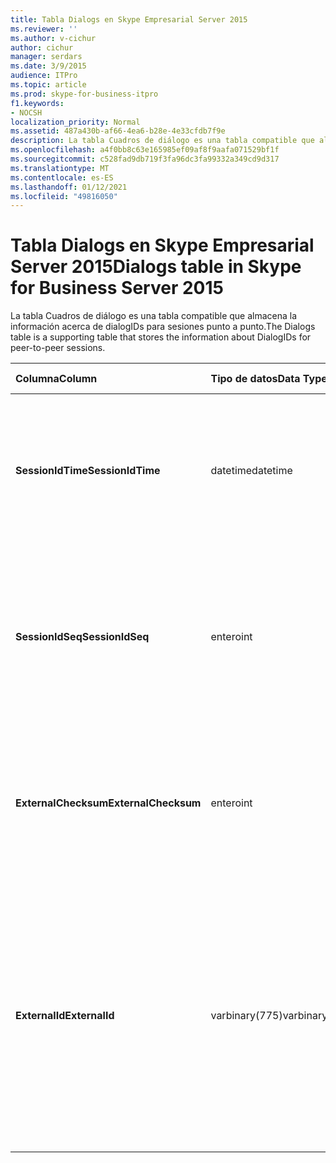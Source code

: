 ```yaml
---
title: Tabla Dialogs en Skype Empresarial Server 2015
ms.reviewer: ''
ms.author: v-cichur
author: cichur
manager: serdars
ms.date: 3/9/2015
audience: ITPro
ms.topic: article
ms.prod: skype-for-business-itpro
f1.keywords:
- NOCSH
localization_priority: Normal
ms.assetid: 487a430b-af66-4ea6-b28e-4e33cfdb7f9e
description: La tabla Cuadros de diálogo es una tabla compatible que almacena la información acerca de dialogIDs para sesiones punto a punto.
ms.openlocfilehash: a4f0bb8c63e165985ef09af8f9aafa071529bf1f
ms.sourcegitcommit: c528fad9db719f3fa96dc3fa99332a349cd9d317
ms.translationtype: MT
ms.contentlocale: es-ES
ms.lasthandoff: 01/12/2021
ms.locfileid: "49816050"
---
```

# <a name="dialogs-table-in-skype-for-business-server-2015"></a><span data-ttu-id="3cbbe-103">Tabla Dialogs en Skype Empresarial Server 2015</span><span class="sxs-lookup"><span data-stu-id="3cbbe-103">Dialogs table in Skype for Business Server 2015</span></span>
 
<span data-ttu-id="3cbbe-104">La tabla Cuadros de diálogo es una tabla compatible que almacena la información acerca de dialogIDs para sesiones punto a punto.</span><span class="sxs-lookup"><span data-stu-id="3cbbe-104">The Dialogs table is a supporting table that stores the information about DialogIDs for peer-to-peer sessions.</span></span>
  
|<span data-ttu-id="3cbbe-105">**Columna**</span><span class="sxs-lookup"><span data-stu-id="3cbbe-105">**Column**</span></span>|<span data-ttu-id="3cbbe-106">**Tipo de datos**</span><span class="sxs-lookup"><span data-stu-id="3cbbe-106">**Data Type**</span></span>|<span data-ttu-id="3cbbe-107">**Clave/índice**</span><span class="sxs-lookup"><span data-stu-id="3cbbe-107">**Key/Index**</span></span>|<span data-ttu-id="3cbbe-108">**Detalles**</span><span class="sxs-lookup"><span data-stu-id="3cbbe-108">**Details**</span></span>|
|:-----|:-----|:-----|:-----|
|<span data-ttu-id="3cbbe-109">**SessionIdTime**</span><span class="sxs-lookup"><span data-stu-id="3cbbe-109">**SessionIdTime**</span></span> <br/> |<span data-ttu-id="3cbbe-110">datetime</span><span class="sxs-lookup"><span data-stu-id="3cbbe-110">datetime</span></span>  <br/> |<span data-ttu-id="3cbbe-111">Principal</span><span class="sxs-lookup"><span data-stu-id="3cbbe-111">Primary</span></span>  <br/> |<span data-ttu-id="3cbbe-112">Hora de la solicitud de sesión; se usa junto con SessionIDSeq para identificar de forma única una sesión.</span><span class="sxs-lookup"><span data-stu-id="3cbbe-112">Time of session request; used in conjunction with SessionIDSeq to uniquely identify a session.</span></span>  <br/> |
|<span data-ttu-id="3cbbe-113">**SessionIdSeq**</span><span class="sxs-lookup"><span data-stu-id="3cbbe-113">**SessionIdSeq**</span></span> <br/> |<span data-ttu-id="3cbbe-114">entero</span><span class="sxs-lookup"><span data-stu-id="3cbbe-114">int</span></span>  <br/> |<span data-ttu-id="3cbbe-115">Principal</span><span class="sxs-lookup"><span data-stu-id="3cbbe-115">Primary</span></span>  <br/> |<span data-ttu-id="3cbbe-116">Número de identificador para identificar la sesión.</span><span class="sxs-lookup"><span data-stu-id="3cbbe-116">ID number to identify the session.</span></span> <span data-ttu-id="3cbbe-117">Se usa junto con SessionIDTime para identificar de forma única una sesión.</span><span class="sxs-lookup"><span data-stu-id="3cbbe-117">Used in conjunction with SessionIDTime to uniquely identify a session.</span></span>  <br/> |
|<span data-ttu-id="3cbbe-118">**ExternalChecksum**</span><span class="sxs-lookup"><span data-stu-id="3cbbe-118">**ExternalChecksum**</span></span> <br/> |<span data-ttu-id="3cbbe-119">entero</span><span class="sxs-lookup"><span data-stu-id="3cbbe-119">int</span></span>  <br/> | <br/> |<span data-ttu-id="3cbbe-120">Suma de comprobación de ExternalID.</span><span class="sxs-lookup"><span data-stu-id="3cbbe-120">Checksum of the ExternalID.</span></span> <span data-ttu-id="3cbbe-121">Este campo se usa para aumentar la velocidad de las búsquedas en la base de datos.</span><span class="sxs-lookup"><span data-stu-id="3cbbe-121">This field is used to increase the speed of database searches.</span></span>  <br/> |
|<span data-ttu-id="3cbbe-122">**ExternalId**</span><span class="sxs-lookup"><span data-stu-id="3cbbe-122">**ExternalId**</span></span> <br/> |<span data-ttu-id="3cbbe-123">varbinary(775)</span><span class="sxs-lookup"><span data-stu-id="3cbbe-123">varbinary(775)</span></span>  <br/> | <br/> |<span data-ttu-id="3cbbe-124">Identificador de cuadro de diálogo SIP, almacenado como binario.</span><span class="sxs-lookup"><span data-stu-id="3cbbe-124">SIP dialog ID, stored as a binary.</span></span> <span data-ttu-id="3cbbe-125">El formato del binario es:</span><span class="sxs-lookup"><span data-stu-id="3cbbe-125">The format of the binary is:</span></span>  <br/> <span data-ttu-id="3cbbe-126">dialog;from-tag;to-tag</span><span class="sxs-lookup"><span data-stu-id="3cbbe-126">dialog;from-tag;to-tag</span></span>  <br/> <span data-ttu-id="3cbbe-127">Estos datos pueden convertirse en formato de texto con esta sintaxis:</span><span class="sxs-lookup"><span data-stu-id="3cbbe-127">This data can be converted to text format by using this syntax:</span></span>  <br/>  `cast(cast(ExternalId as varbinary(max)) as varchar(max))` <br/> |
   

